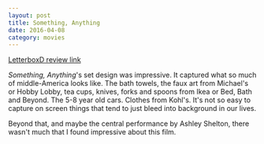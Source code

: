 ```yaml
---
layout: post
title: Something, Anything 
date: 2016-04-08
category: movies
---
```

 
[LetterboxD review link](http://letterboxd.com/samarthbhaskar/film/something-anything/)

 <em>Something, Anything</em>'s set design was impressive. It captured what so much of middle-America looks like. The bath towels, the faux art from Michael's or Hobby Lobby, tea cups, knives, forks and spoons from Ikea or Bed, Bath and Beyond. The 5-8 year old cars. Clothes from Kohl's. It's not so easy to capture on screen things that tend to just bleed into background in our lives.

Beyond that, and maybe the central performance by Ashley Shelton, there wasn't much that I found impressive about this film. 
